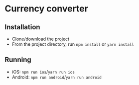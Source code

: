# Currency converter

## Installation

- Clone/download the project
- From the project directory, run `npm install` or `yarn install`

## Running

- iOS: `npm run ios`/`yarn run ios`
- Android: `npm run android`/`yarn run android`